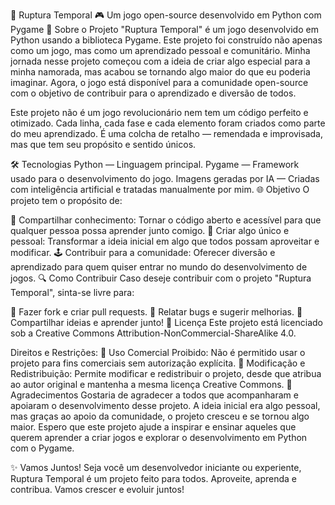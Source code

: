 🚀 Ruptura Temporal
🎮 Um jogo open-source desenvolvido em Python com Pygame
📜 Sobre o Projeto
"Ruptura Temporal" é um jogo desenvolvido em Python usando a biblioteca Pygame. Este projeto foi construído não apenas como um jogo, mas como um aprendizado pessoal e comunitário. Minha jornada nesse projeto começou com a ideia de criar algo especial para a minha namorada, mas acabou se tornando algo maior do que eu poderia imaginar. Agora, o jogo está disponível para a comunidade open-source com o objetivo de contribuir para o aprendizado e diversão de todos.

Este projeto não é um jogo revolucionário nem tem um código perfeito e otimizado. Cada linha, cada fase e cada elemento foram criados como parte do meu aprendizado. É uma colcha de retalho — remendada e improvisada, mas que tem seu propósito e sentido únicos.

🛠️ Tecnologias
Python — Linguagem principal.
Pygame — Framework usado para o desenvolvimento do jogo.
Imagens geradas por IA — Criadas com inteligência artificial e tratadas manualmente por mim.
🌐 Objetivo
O projeto tem o propósito de:

📘 Compartilhar conhecimento: Tornar o código aberto e acessível para que qualquer pessoa possa aprender junto comigo.
🎨 Criar algo único e pessoal: Transformar a ideia inicial em algo que todos possam aproveitar e modificar.
🕹️ Contribuir para a comunidade: Oferecer diversão e aprendizado para quem quiser entrar no mundo do desenvolvimento de jogos.
🔍 Como Contribuir
Caso deseje contribuir com o projeto "Ruptura Temporal", sinta-se livre para:

📝 Fazer fork e criar pull requests.
📢 Relatar bugs e sugerir melhorias.
🤝 Compartilhar ideias e aprender junto!
🔗 Licença
Este projeto está licenciado sob a Creative Commons Attribution-NonCommercial-ShareAlike 4.0.

Direitos e Restrições:
🚫 Uso Comercial Proibido: Não é permitido usar o projeto para fins comerciais sem autorização explícita.
🔄 Modificação e Redistribuição: Permite modificar e redistribuir o projeto, desde que atribua ao autor original e mantenha a mesma licença Creative Commons.
📜 Agradecimentos
Gostaria de agradecer a todos que acompanharam e apoiaram o desenvolvimento desse projeto. A ideia inicial era algo pessoal, mas graças ao apoio da comunidade, o projeto cresceu e se tornou algo maior. Espero que este projeto ajude a inspirar e ensinar aqueles que querem aprender a criar jogos e explorar o desenvolvimento em Python com o Pygame.

✨ Vamos Juntos!
Seja você um desenvolvedor iniciante ou experiente, Ruptura Temporal é um projeto feito para todos. Aproveite, aprenda e contribua. Vamos crescer e evoluir juntos!